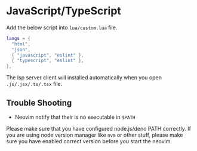 # JavaScript/TypeScript

Add the below script into `lua/custom.lua` file.

```lua
langs = {
  "html",
  "json",
  { "javascript", "eslint" },
  { "typescript", "eslint" },
},
```

The lsp server client will installed automatically when you
open `.js/.jsx/.ts/.tsx` file.

## Trouble Shooting

* Neovim notify that their is no executable in `$PATH`

Please make sure that you have configured node.js/deno PATH correctly.
If you are using node version manager like `nvm` or other stuff, please
make sure you have enabled correct version before you start the neovim.
